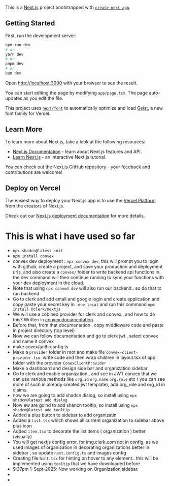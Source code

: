 This is a [Next.js](https://nextjs.org) project bootstrapped with [`create-next-app`](https://nextjs.org/docs/app/api-reference/cli/create-next-app).

## Getting Started

First, run the development server:

```bash
npm run dev
# or
yarn dev
# or
pnpm dev
# or
bun dev
```

Open [http://localhost:3000](http://localhost:3000) with your browser to see the result.

You can start editing the page by modifying `app/page.tsx`. The page auto-updates as you edit the file.

This project uses [`next/font`](https://nextjs.org/docs/app/building-your-application/optimizing/fonts) to automatically optimize and load [Geist](https://vercel.com/font), a new font family for Vercel.

## Learn More

To learn more about Next.js, take a look at the following resources:

- [Next.js Documentation](https://nextjs.org/docs) - learn about Next.js features and API.
- [Learn Next.js](https://nextjs.org/learn) - an interactive Next.js tutorial.

You can check out [the Next.js GitHub repository](https://github.com/vercel/next.js) - your feedback and contributions are welcome!

## Deploy on Vercel

The easiest way to deploy your Next.js app is to use the [Vercel Platform](https://vercel.com/new?utm_medium=default-template&filter=next.js&utm_source=create-next-app&utm_campaign=create-next-app-readme) from the creators of Next.js.

Check out our [Next.js deployment documentation](https://nextjs.org/docs/app/building-your-application/deploying) for more details.


# This is what i have used so far
- <code>npx shadcn@latest init</code>
- <code>npm install convex</code>
- convex dev deployment : <code>npx convex dev</code>, this will prompt you to login with github, create a project, and save your production and deployment urls, and also create a <code>convex/</code> folder to write backend api functions in. the dev command will then continue running to sync your functions with your dev deployment in the cloud.
- Note that using <code>npx conved dev</code> will also run our backend.. so do that to run backend
- Go to clerk and add email and google login and create application and copy paste your secret key in <code>.env.local</code> and run this command <code>npm install @clerk/nextjs</code>
- We will use a cobined provider for clerk and convex.. and how to do this? Written in <a href="https://docs.convex.dev/auth/clerk">convex documentation</a>.
- Before that, from that documentation , copy middleware code and paste in project directory (top level)
- Now we can follow documentation and go to clerk jwt , select convex and name it convex
- make covex/auth.config.ts
- Make a <code>provider</code> folder in root and make file <code>convex-client-provider.tsx</code>. write code and then wrap children in layout.tsx of app folder with the provider <code>ConexClientProvider</code>
- Make a dashboard and design side bar and organization sidebar
- Go to clerk and enable organization , and see in JWT convex that we can use various methods like <code>org.id</code> <code>org.name</code> <code>org.role</code> etc ( you can see more of such in already created jwt template), add org_role and org_id in claims.
- now we are going to add shadcn dialog, so install using <code>npx shadcn@latest add dialog</code>
- Now ew are goind to add shancn tooltip, so install using <code>npx shadcn@latest add tooltip</code>
- Added a plus button to sidebar to add organizatin
- Added a <code>list.tsx</code> which shows all current organization to sidebar above plus icon
- Added <code>item.tsx</code> to decorate the list items ( organization ) better (visually)
- You will get nextjs config error, for img.clerk.com not in config, as we used images of organization in decorating organizations better in sidebar , so update <code>next.config.ts</code> and images config
- Creating file <code>hint.tsx</code> for hinting on hover to any element.. this will be implemented using <code>tooltip</code> that we have downloaded before 
- 9:37pm 1-Sept-2025: Now working on Organization sidebar. 
- <code></code>
- <code></code>
